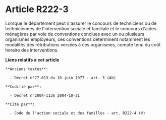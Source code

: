 # Article R222-3

Lorsque le département peut s'assurer le concours de techniciens ou de techniciennes de l'intervention sociale et familiale
et le concours d'aides ménagères par voie de conventions conclues avec un ou plusieurs organismes employeurs, ces conventions
déterminent notamment les modalités des rétributions versées à ces organismes, compte tenu du coût horaire des interventions.

**Liens relatifs à cet article**

	**Anciens textes**:

	  - Décret n°77-613 du 10 juin 1977 - art. 3 (Ab)

	**Codifié par**:

	  - Décret n°2004-1136 2004-10-21

	**Cité par**:

	  - Code de l'action sociale et des familles - art. R222-4 (V)
